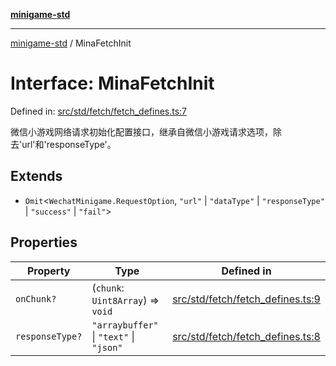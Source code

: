 [**minigame-std**](../README.md)

***

[minigame-std](../README.md) / MinaFetchInit

# Interface: MinaFetchInit

Defined in: [src/std/fetch/fetch\_defines.ts:7](https://github.com/JiangJie/minigame-std/blob/c702c23d8258d9dd96d873df515d0027c84fb302/src/std/fetch/fetch_defines.ts#L7)

微信小游戏网络请求初始化配置接口，继承自微信小游戏请求选项，除去'url'和'responseType'。

## Extends

- `Omit`\<`WechatMinigame.RequestOption`, `"url"` \| `"dataType"` \| `"responseType"` \| `"success"` \| `"fail"`\>

## Properties

| Property | Type | Defined in |
| ------ | ------ | ------ |
| <a id="onchunk"></a> `onChunk?` | (`chunk`: `Uint8Array`) => `void` | [src/std/fetch/fetch\_defines.ts:9](https://github.com/JiangJie/minigame-std/blob/c702c23d8258d9dd96d873df515d0027c84fb302/src/std/fetch/fetch_defines.ts#L9) |
| <a id="responsetype"></a> `responseType?` | `"arraybuffer"` \| `"text"` \| `"json"` | [src/std/fetch/fetch\_defines.ts:8](https://github.com/JiangJie/minigame-std/blob/c702c23d8258d9dd96d873df515d0027c84fb302/src/std/fetch/fetch_defines.ts#L8) |

